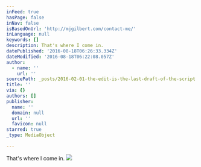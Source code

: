 ```yaml
---
inFeed: true
hasPage: false
inNav: false
isBasedOnUrl: 'http://mjgilbert.com/contact-me/'
inLanguage: null
keywords: []
description: That's where I come in.
datePublished: '2016-08-18T06:26:33.334Z'
dateModified: '2016-08-18T06:22:08.057Z'
author:
  - name: ''
    url: ''
sourcePath: _posts/2016-02-01-the-edit-is-the-last-draft-of-the-script.md
title: ''
via: {}
authors: []
publisher:
  name: ''
  domain: null
  url: ''
  favicon: null
starred: true
_type: MediaObject

---
```

That's where I come in.
![](https://s3-us-west-2.amazonaws.com/the-grid-img/p/4e5bee26c2cc894f5b2e5c3cead6cd47fe2a05ec.jpg)